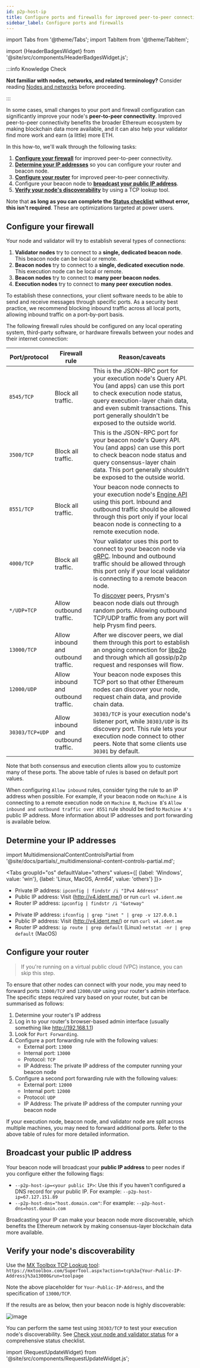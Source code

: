 ```yaml
---
id: p2p-host-ip
title: Configure ports and firewalls for improved peer-to-peer connectivity
sidebar_label: Configure ports and firewalls
---
```


import Tabs from '@theme/Tabs';
import TabItem from '@theme/TabItem';

import {HeaderBadgesWidget} from '@site/src/components/HeaderBadgesWidget.js';

<HeaderBadgesWidget commaDelimitedContributors="Nishant,Raul,Mick" lastVerifiedDateString="August 30th, 2022" lastVerifiedVersionString="v3.0.0" />


:::info Knowledge Check

**Not familiar with nodes, networks, and related terminology?** Consider reading [Nodes and networks](../concepts/nodes-networks.md) before proceeding. 

:::


In some cases, small changes to your port and firewall configuration can significantly improve your node's **peer-to-peer connectivity**. Improved peer-to-peer connectivity benefits the broader Ethereum ecosystem by making blockchain data more available, and it can also help your validator find more work and earn (a little) more ETH.

In this how-to, we'll walk through the following tasks:

 1. **[Configure your firewall](#configure-your-firewall)** for improved peer-to-peer connectivity.
 2. **[Determine your IP addresses](#determine-your-ip-addresses)** so you can configure your router and beacon node.
 3. **[Configure your router](#configure-your-router)** for improved peer-to-peer connectivity.
 4. Configure your beacon node to **[broadcast your public IP address](#broadcast-your-public-ip-address)**.
 5. **[Verify your node's discoverability](#verify-your-nodes-discoverability)** by using a TCP lookup tool.

Note that **as long as you can complete the [Status checklist](../monitoring/checking-status.md) without error, this isn't required**. These are optimizations targeted at power users.

## Configure your firewall

Your node and validator will try to establish several types of connections:

 1. **Validator nodes** try to connect to a **single, dedicated beacon node**. This beacon node can be local or remote.
 2. **Beacon nodes** try to connect to a **single, dedicated execution node**. This execution node can be local or remote.
 3. **Beacon nodes** try to connect to **many peer beacon nodes**.
 4. **Execution nodes** try to connect to **many peer execution nodes**.

To establish these connections, your client software needs to be able to send and receive messages through specific ports. As a security best practice, we recommend blocking inbound traffic across all local ports, allowing inbound traffic on a port-by-port basis. 

The following firewall rules should be configured on any local operating system, third-party software, or hardware firewalls between your nodes and their internet connection:


| Port/protocol   | Firewall rule                       | Reason/caveats                                                                                                                                                                                                                                                                                               |
|-----------------|-------------------------------------|--------------------------------------------------------------------------------------------------------------------------------------------------------------------------------------------------------------------------------------------------------------------------------------------------------------|
| `8545/TCP`      | Block all traffic.                  | This is the JSON-RPC port for your execution node's Query API. You (and apps) can use this port to check execution node status, query execution-layer chain data, and even submit transactions. This port generally shouldn't be exposed to the outside world.                                               |
| `3500/TCP`      | Block all traffic.                  | This is the JSON-RPC port for your beacon node's Query API. You (and apps) can use this port to check beacon node status and query consensus-layer chain data. This port generally shouldn't be exposed to the outside world.                                                                                |
| `8551/TCP`      | Block all traffic.                  | Your beacon node connects to your execution node's [Engine API](https://github.com/ethereum/execution-apis/blob/main/src/engine/specification.md) using this port. Inbound and outbound traffic should be allowed through this port only if your local beacon node is connecting to a remote execution node. |
| `4000/TCP`      | Block all traffic.                  | Your validator uses this port to connect to your beacon node via [gRPC](https://grpc.io). Inbound and outbound traffic should be allowed through this port only if your local validator is connecting to a remote beacon node.                                                                               |
| `*/UDP+TCP`     | Allow outbound traffic.             | To [discover](https://github.com/ethereum/devp2p/wiki/Discovery-Overview) peers, Prysm's beacon node dials out through random ports. Allowing outbound TCP/UDP traffic from any port will help Prysm find peers.                                                                                             |
| `13000/TCP`     | Allow inbound and outbound traffic. | After we discover peers, we dial them through this port to establish an ongoing connection for [libp2p](https://libp2p.io/) and through which all gossip/p2p request and responses will flow.                                                                                                                |
| `12000/UDP`     | Allow inbound and outbound traffic. | Your beacon node exposes this TCP port so that other Ethereum nodes can discover your node, request chain data, and provide chain data.                                                                                                                                                                      |
| `30303/TCP+UDP` | Allow inbound and outbound traffic. | `30303/TCP` is your execution node's listener port, while `30303/UDP` is its discovery port. This rule lets your execution node connect to other peers. Note that some clients use `30301` by default.                                                                                                       |

Note that both consensus and execution clients allow you to customize many of these ports. The above table of rules is based on default port values. 

When configuring `Allow inbound` rules, consider tying the rule to an IP address when possible. For example, if your beacon node on `Machine A` is connecting to a remote execution node on `Machine B`, `Machine B`'s `Allow inbound and outbound traffic over 8551` rule should be tied to `Machine A's` public IP address. More information about IP addresses and port forwarding is available below.

<div class='port-guide'>

## Determine your IP addresses

import MultidimensionalContentControlsPartial from '@site/docs/partials/_multidimensional-content-controls-partial.md';

<MultidimensionalContentControlsPartial />

<div class='hide-tabs'>


<Tabs groupId="os" defaultValue="others" values={[
    {label: 'Windows', value: 'win'},
    {label: 'Linux, MacOS, Arm64', value: 'others'}
]}>
<TabItem value="win">
  

 - Private IP address: `ipconfig | findstr /i "IPv4 Address"`
 - Public IP address: Visit (http://v4.ident.me/) or run `curl v4.ident.me`
 - Router IP address: `ipconfig | findstr /i "Gateway"`

  
</TabItem>
<TabItem value="others">


 - Private IP address: `ifconfig | grep "inet " | grep -v 127.0.0.1`
 - Public IP address: Visit (http://v4.ident.me/) or run `curl v4.ident.me`
 - Router IP address: `ip route | grep default` (Linux) `netstat -nr | grep default` (MacOS)


</TabItem>
</Tabs>

</div>

</div>

## Configure your router

> If you're running on a virtual public cloud (VPC) instance, you can skip this step.

To ensure that other nodes can connect with your node, you may need to forward ports `13000/TCP` and `12000/UDP` using your router's admin interface. The specific steps required vary based on your router, but can be summarised as follows:

1. Determine your router's IP address
2. Log in to your router's browser-based admin interface (usually something like http://192.168.1.1)
3. Look for `Port Forwarding`.
4. Configure a port forwarding rule with the following values:
    - External port: `13000`
    - Internal port: `13000`
    - Protocol: `TCP`
    - IP Address: The private IP address of the computer running your beacon node
5. Configure a second port forwarding rule with the following values:
    - External port: `12000`
    - Internal port: `12000`
    - Protocol: `UDP`
    - IP Address: The private IP address of the computer running your beacon node


If your execution node, beacon node, and validator node are split across multiple machines, you may need to forward additional ports. Refer to the above table of rules for more detailed information.


## Broadcast your public IP address

Your beacon node will broadcast your **public IP address** to peer nodes if you configure either the following flags:

 - `--p2p-host-ip=<your public IP>`: Use this if you haven't configured a DNS record for your public IP. For example: `--p2p-host-ip=67.127.151.89`
 - `--p2p-host-dns="host.domain.com"`: For example: `--p2p-host-dns=host.domain.com`

Broadcasting your IP can make your beacon node more discoverable, which benefits the Ethereum network by making consensus-layer blockchain data more available.

## Verify your node's discoverability

Use the [MX Toolbox TCP Lookup tool](https://mxtoolbox.com/SuperTool.aspx?): `https://mxtoolbox.com/SuperTool.aspx?action=tcp%3a{Your-Public-IP-Address}%3a13000&run=toolpage`

Note the above placeholder for `Your-Public-IP-Address`, and the specification of `13000/TCP`.

If the results are as below, then your beacon node is highly discoverable:

![image](https://user-images.githubusercontent.com/2212651/81552111-7c703400-93a0-11ea-83b5-abeebc63c285.png)

You can perform the same test using `30303/TCP` to test your execution node's discoverability. See [Check your node and validator status](../monitoring/checking-status.md) for a comprehensive status checklist.


import {RequestUpdateWidget} from '@site/src/components/RequestUpdateWidget.js';

<RequestUpdateWidget />